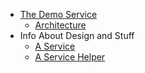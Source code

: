 - [The Demo Service](/)
  - [Architecture](/docs/architecture.md)
- Info About Design and Stuff
  - [A Service](/src/main/java/com/ahold/demo/service/demo-service-information.md)
  - [A Service Helper](/src/main/java/com/ahold/demo/service/helper/demo-service-helper.md)
